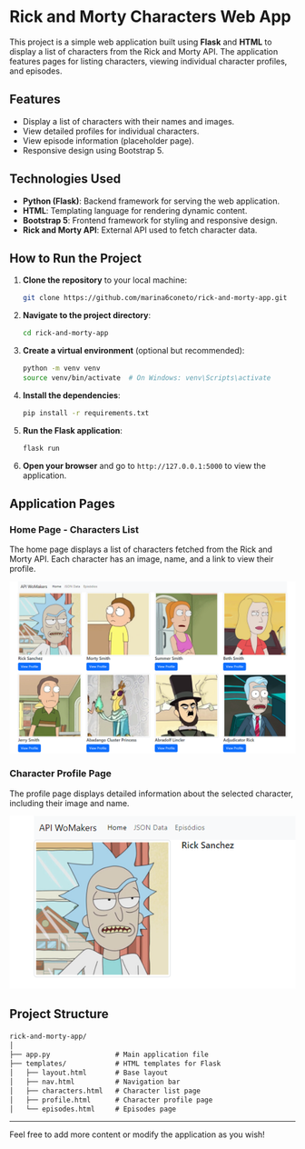 
# Rick and Morty Characters Web App

This project is a simple web application built using **Flask** and **HTML** to display a list of characters from the Rick and Morty API. The application features pages for listing characters, viewing individual character profiles, and episodes.

## Features

- Display a list of characters with their names and images.
- View detailed profiles for individual characters.
- View episode information (placeholder page).
- Responsive design using Bootstrap 5.

## Technologies Used

- **Python (Flask)**: Backend framework for serving the web application.
- **HTML**: Templating language for rendering dynamic content.
- **Bootstrap 5**: Frontend framework for styling and responsive design.
- **Rick and Morty API**: External API used to fetch character data.

## How to Run the Project

1. **Clone the repository** to your local machine:
   ```bash
   git clone https://github.com/marina6coneto/rick-and-morty-app.git
   ```
   
2. **Navigate to the project directory**:
   ```bash
   cd rick-and-morty-app
   ```

3. **Create a virtual environment** (optional but recommended):
   ```bash
   python -m venv venv
   source venv/bin/activate  # On Windows: venv\Scripts\activate
   ```

4. **Install the dependencies**:
   ```bash
   pip install -r requirements.txt
   ```

5. **Run the Flask application**:
   ```bash
   flask run
   ```

6. **Open your browser** and go to `http://127.0.0.1:5000` to view the application.

## Application Pages

### Home Page - Characters List
The home page displays a list of characters fetched from the Rick and Morty API. Each character has an image, name, and a link to view their profile.

![Home Page](home.png)

### Character Profile Page
The profile page displays detailed information about the selected character, including their image and name.

![Character Profile Page](character.png)


## Project Structure

```
rick-and-morty-app/
│
├── app.py                # Main application file
├── templates/            # HTML templates for Flask
│   ├── layout.html       # Base layout
│   ├── nav.html          # Navigation bar
│   ├── characters.html   # Character list page
│   ├── profile.html      # Character profile page
│   └── episodes.html     # Episodes page

```

---

Feel free to add more content or modify the application as you wish!

